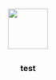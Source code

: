 <p align=center>
<h1 align="center">
<a href="https://google.com"><img src="https://cdn.discordapp.com/attachments/1075496191913099344/1075496192164773888/sakuya.gif" width="80"></a>
<br>
</p>

<h3 align="center">
test
</h3>

